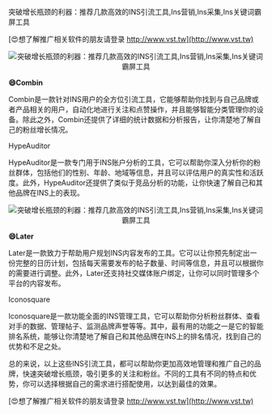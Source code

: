 突破增长瓶颈的利器：推荐几款高效的INS引流工具,Ins营销,Ins采集,Ins关键词霸屏工具

[😍想了解推广相关软件的朋友请登录 http://www.vst.tw](http://www.vst.tw)

 <center><img src="https://vst.tw/MP4/tuiguang/png/6.png" alt="突破增长瓶颈的利器：推荐几款高效的INS引流工具,Ins营销,Ins采集,Ins关键词霸屏工具"></center>

**😄Combin**

Combin是一款针对INS用户的全方位引流工具，它能够帮助你找到与自己品牌或者产品相关的用户，自动化地进行关注和点赞操作，并且能够智能分类管理你的设备。除此之外，Combin还提供了详细的统计数据和分析报告，让你清楚地了解自己的粉丝增长情况。

HypeAuditor

HypeAuditor是一款专门用于INS账户分析的工具，它可以帮助你深入分析你的粉丝群体，包括他们的性别、年龄、地域等信息，并且可以评估用户的真实性和活跃度。此外，HypeAuditor还提供了类似于竞品分析的功能，让你快速了解自己和其他品牌在INS上的表现。

 <center><img src="https://vst.tw/MP4/tuiguang/png/8.png" alt="突破增长瓶颈的利器：推荐几款高效的INS引流工具,Ins营销,Ins采集,Ins关键词霸屏工具"></center>

**😄Later**

Later是一款致力于帮助用户规划INS内容发布的工具。它可以让你预先制定出一份完整的日历计划，包括每天需要发布的帖子数量、时间等信息，并且可以根据你的需要进行调整。此外，Later还支持社交媒体账户绑定，让你可以同时管理多个平台的内容发布。

Iconosquare

Iconosquare是一款功能全面的INS管理工具，它可以帮助你分析粉丝群体、查看对手的数据、管理帖子、监测品牌声誉等等。其中，最有用的功能之一是它的智能排名系统，能够让你清楚地了解自己和其他品牌在INS上的排名情况，找到自己的优势和不足之处。

总的来说，以上这些INS引流工具，都可以帮助你更加高效地管理和推广自己的品牌，快速突破增长瓶颈，吸引更多的关注和粉丝。不同的工具有不同的特点和优势，你可以选择根据自己的需求进行搭配使用，以达到最佳的效果。

[😍想了解推广相关软件的朋友请登录 http://www.vst.tw](http://www.vst.tw)



